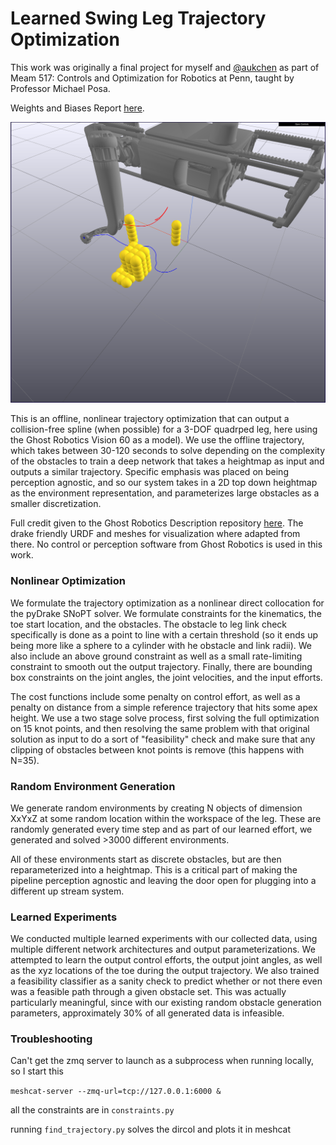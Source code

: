 # Learned Swing Leg Trajectory Optimization

This work was originally a final project for myself and [@aukchen](https://github.com/aukchen) as part of Meam 517: Controls and Optimization for Robotics at Penn, taught by Professor Michael Posa.

Weights and Biases Report [here](https://wandb.ai/akulkarni/517_final/reports/Meam-517-Trial-Comparison--VmlldzozNjM0Mzc). 

![](readme_img/cropped_random_env.png)

This is an offline, nonlinear trajectory optimization that can output a collision-free spline (when possible) for a 3-DOF
quadrped leg, here using the Ghost Robotics Vision 60 as a model). We use the offline trajectory, which takes between
30-120 seconds to solve depending on the complexity of the obstacles to train a deep network that takes a heightmap as input
and outputs a similar trajectory. Specific emphasis was placed on being perception agnostic, and so our system takes in a 2D 
top down heightmap as the environment representation, and parameterizes large obstacles as a smaller discretization.

Full credit given to the Ghost Robotics Description repository [here](https://gitlab.com/ghostrobotics/ghost_description/). The drake friendly URDF and meshes for visualization where adapted from there. No control or perception software from Ghost Robotics is used in this work.

### Nonlinear Optimization

We formulate the trajectory optimization as a nonlinear direct collocation for the pyDrake SNoPT solver. We formulate constraints
for the kinematics, the toe start location, and the obstacles. The obstacle to leg link check specifically is done as a point to line 
with a certain threshold (so it ends up being more like a sphere to a cylinder with he obstacle and link radii). We also include an above ground constraint
as well as a small rate-limiting constraint to smooth out the output trajectory. Finally, there are bounding box constraints
on the joint angles, the joint velocities, and the input efforts.

The cost functions include some penalty on control effort, as well as a penalty on distance from a simple reference trajectory
that hits some apex height. We use a two stage solve process, first solving the full optimization on 15 knot points, and
then resolving the same problem with that original solution as input to do a sort of "feasibility" check and make sure
that any clipping of obstacles between knot points is remove (this happens with N=35). 

### Random Environment Generation

We generate random environments by creating N objects of dimension XxYxZ at some random location within the workspace of the leg.
These are randomly generated every time step and as part of our learned effort, we generated and solved >3000 different environments.

All of these environments start as discrete obstacles, but are then reparameterized into a heightmap. This is a critical 
part of making the pipeline perception agnostic and leaving the door open for plugging into a different up stream system.

### Learned Experiments

We conducted multiple learned experiments with our collected data, using multiple different network architectures and
output parameterizations. We attempted to learn the output control efforts, the output joint angles, as well as the xyz locations
of the toe during the output trajectory. We also trained a feasibility classifier as a sanity check to predict whether
or not there even was a feasible path through a given obstacle set. This was actually particularly meaningful, since with
our existing random obstacle generation parameters, approximately 30% of all generated data is infeasible.

### Troubleshooting
Can't get the zmq server to launch as a subprocess when running locally, so I start this 

`meshcat-server --zmq-url=tcp://127.0.0.1:6000 &`

all the constraints are in `constraints.py`

running `find_trajectory.py` solves the dircol and plots it in meshcat